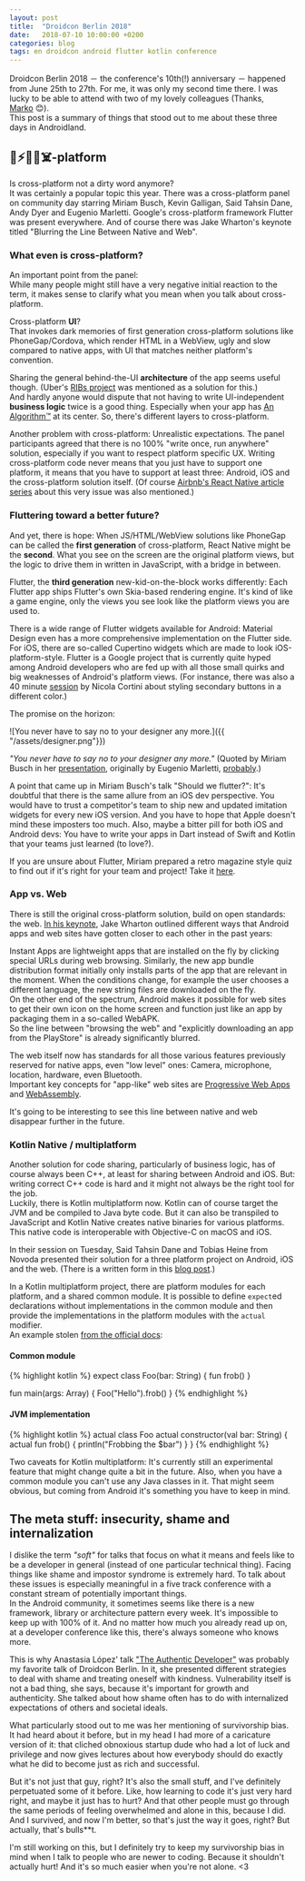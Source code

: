 ```yaml
---
layout: post
title:  "Droidcon Berlin 2018"
date:   2018-07-10 10:00:00 +0200
categories: blog
tags: en droidcon android flutter kotlin conference
---
```

Droidcon Berlin 2018 － the conference's 10th(!) anniversary － happened from June 25th to 27th. For me, it was only my second time there. I was lucky to be able to attend with two of my lovely colleagues (Thanks, [Marko](https://twitter.com/markonussbaum) 😊).  
This post is a summary of things that stood out to me about these three days in Androidland.


## 💩⚡️🔪🔥☠️-platform

Is cross-platform not a dirty word anymore?  
It was certainly a popular topic this year. There was a cross-platform panel on community day starring Miriam Busch, Kevin Galligan, Said Tahsin Dane, Andy Dyer and Eugenio Marletti. Google's cross-platform framework Flutter was present everywhere. And of course there was Jake Wharton's keynote titled "Blurring the Line Between Native and Web".

### What even is cross-platform?

An important point from the panel:  
While many people might still have a very negative initial reaction  to the term, it makes sense to clarify what you mean when you talk about cross-platform.  

Cross-platform **UI**?  
That invokes dark memories of first generation cross-platform solutions like PhoneGap/Cordova, which render HTML in a WebView, ugly and slow compared to native apps, with UI that matches neither platform's convention.

Sharing the general behind-the-UI **architecture** of the app seems useful though. (Uber's [RIBs project](https://github.com/uber/RIBs) was mentioned as a solution for this.)  
And hardly anyone would dispute that not having to write UI-independent **business logic** twice is a good thing. Especially when your app has [An Algorithm™](https://youtu.be/DctKvZOU56I?t=5m29s) at its center.
So, there's different layers to cross-platform.

Another problem with cross-platform: Unrealistic expectations. The panel participants agreed that there is no 100% "write once, run anywhere" solution, especially if you want to respect platform specific UX.
Writing cross-platform code never means that you just have to support one platform, it means that you have to support at least three: Android, iOS and the cross-platform solution itself. (Of course [Airbnb's React Native article series](https://medium.com/airbnb-engineering/react-native-at-airbnb-f95aa460be1c) about this very issue was also mentioned.)

### Fluttering toward a better future?

And yet, there is hope: When JS/HTML/WebView solutions like PhoneGap can be called the **first generation** of cross-platform, React Native might be the **second**. What you see on the screen are the original platform views, but the logic to drive them in written in JavaScript, with a bridge in between.

Flutter, the **third generation** new-kid-on-the-block works differently:
Each Flutter app ships Flutter's own Skia-based rendering engine. It's kind of like a game engine, only the views you see look like the platform views you are used to.

There is a wide range of Flutter widgets available for Android: Material Design even has a more comprehensive implementation on the Flutter side.
For iOS, there are so-called Cupertino widgets which are made to look iOS-platform-style.
Flutter is a Google project that is currently quite hyped among Android developers who are fed up with all those small quirks and big weaknesses of Android's platform views. (For instance, there was also a 40 minute [session](https://www.de.droidcon.com/Sessions/THE-CURIOUS-CASE-OF-ANDROID-BUTTON) by Nicola Cortini about styling secondary buttons in a different color.)

The promise on the horizon:

![You never have to say no to your designer any more.]({{ "/assets/designer.png"}})

*"You never have to say no to your designer any more."* (Quoted by Miriam Busch in her [presentation](https://speakerdeck.com/miriambusch/should-we-flutter?slide=16), originally by Eugenio Marletti, [probably](https://twitter.com/miphoni/status/1016751149112754176).)

A point that came up in Miriam Busch's talk "Should we flutter?": It's doubtful that there is the same allure from an iOS dev perspective. You would have to trust a competitor's team to ship new and updated imitation widgets for every new iOS version. And you have to hope that Apple doesn't mind these imposters too much.
Also, maybe a bitter pill for both iOS and Android devs: You have to write your apps in Dart instead of Swift and Kotlin that your teams just learned (to love?).

If you are unsure about Flutter, Miriam prepared a retro magazine style quiz to find out if it's right for your team and project! Take it [here](https://speakerdeck.com/miriambusch/should-we-flutter).

### App vs. Web

There is still the original cross-platform solution, build on open standards: the web. [In his keynote](https://speakerdeck.com/jakewharton/blurring-the-line-between-native-and-web-droidcon-de-2018), Jake Wharton outlined different ways that Android apps and web sites have gotten closer to each other in the past years:

Instant Apps are lightweight apps that are installed on the fly by clicking special URLs during web browsing. Similarly, the new app bundle distribution format initially only installs parts of the app that are relevant in the moment. When the conditions change, for example the user chooses a different language, the new string files are downloaded on the fly.  
On the other end of the spectrum, Android makes it possible for web sites to get their own icon on the home screen and function just like an app by packaging them in a so-called WebAPK.  
So the line between "browsing the web" and "explicitly downloading an app from the PlayStore" is already significantly blurred.

The web itself now has standards for all those various features previously reserved for native apps, even "low level" ones: Camera, microphone, location, hardware, even Bluetooth.  
Important key concepts for "app-like" web sites are [Progressive Web Apps](https://en.wikipedia.org/wiki/Progressive_Web_Apps) and [WebAssembly](https://webassembly.org/).

It's going to be interesting to see this line between native and web disappear further in the future.

### Kotlin Native / multiplatform

Another solution for code sharing, particularly of business logic, has of course always been C++, at least for sharing between Android and iOS. But: writing correct C++ code is hard and it might not always be the right tool for the job.  
Luckily, there is Kotlin multiplatform now. Kotlin can of course target the JVM and be compiled to Java byte code. But it can also be transpiled to JavaScript and Kotlin Native creates native binaries for various platforms. This native code is interoperable with Objective-C on macOS and iOS.  

In their session on Tuesday, Said Tahsin Dane and Tobias Heine from Novoda presented their solution for a three platform project on Android, iOS and the web. (There is a written form in this [blog post](https://blog.novoda.com/introduction-to-kotlin-multiplatform/).)  

In a Kotlin multiplatform project, there are platform modules for each platform, and a shared common module. It is possible to define `expect`ed declarations without implementations in the common module and then provide the implementations in the platform modules with the `actual` modifier.  
An example stolen [from the official docs](https://kotlinlang.org/docs/reference/multiplatform.html#platform-specific-declarations):

#### Common module
{% highlight kotlin %}
expect class Foo(bar: String) {
    fun frob()
}

fun main(args: Array<String>) {
    Foo("Hello").frob()
}
{% endhighlight %}

#### JVM implementation
{% highlight kotlin %}
actual class Foo actual constructor(val bar: String) {
    actual fun frob() {
        println("Frobbing the $bar")
    }
}
{% endhighlight %}

Two caveats for Kotlin multiplatform: It's currently still an experimental feature that might change quite a bit in the future.  Also, when you have a common module you can't use any Java classes in it. That might seem obvious, but coming from Android it's something you have to keep in mind.


## The meta stuff: insecurity, shame and internalization

I dislike the term *"soft"* for talks that focus on what it means and feels like to be a developer in general (instead of one particular technical thing).
Facing things like shame and impostor syndrome is extremely hard. To talk about these issues is especially meaningful in a five track conference with a constant stream of potentially important things.  
In the Android community, it sometimes seems like there is a new framework, library or architecture pattern every week.  It's impossible to keep up with 100% of it. And no matter how much you already read up on, at a developer conference like this, there's always someone who knows more.

This is why Anastasia López' talk ["The Authentic Developer"](https://speakerdeck.com/anastasialopez/authentic-developer) was probably my favorite talk of Droidcon Berlin. In it, she presented different strategies to deal with shame and treating oneself with kindness. Vulnerability itself is not a bad thing, she says, because it's important for growth and authenticity. She talked about how shame often has to do with internalized expectations of others and societal ideals.

What particularly stood out to me was her mentioning of survivorship bias. It had heard about it before, but in my head I had more of a caricature version of it:  that cliched obnoxious startup dude who had a lot of luck and privilege and now gives lectures about how everybody should do exactly what he did to become just as rich and successful.

But it's not just that guy, right? It's also the small stuff, and I've definitely perpetuated some of it before. Like, how learning to code it's just very hard right, and maybe it just has to hurt? And that other people must go through the same periods of feeling overwhelmed and alone in this, because I did. And I survived, and now I'm better, so that's just the way it goes, right? But actually, that's bulls**t.

I'm still working on this, but I definitely try to keep my survivorship bias in mind when I talk to people who are newer to coding. Because it shouldn't actually hurt! And it's so much easier when you're not alone. <3
